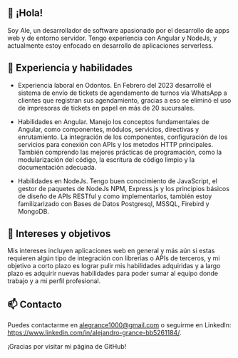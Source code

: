 ## 👋 ¡Hola!
Soy Ale, un desarrollador de software apasionado por el desarrollo de apps web y de entorno servidor. Tengo experiencia con Angular y NodeJs, y actualmente estoy enfocado en desarrollo de aplicaciones serverless.

## 🚀 Experiencia y habilidades
- Experiencia laboral en Odontos.
En Febrero del 2023 desarrollé el sistema de envío de tickets de agendamento de turnos vía WhatsApp a clientes que registran sus agendamiento, gracias a eso se eliminó el uso de impresoras de tickets en papel en más de 20 sucursales.

- Habilidades en Angular.
Manejo los conceptos fundamentales de Angular, como componentes, módulos, servicios, directivas y enrutamiento. La integración de los componentes, configuración de los servicios para conexión con APIs y los metodos HTTP principales. También comprendo las mejores prácticas de programación, como la modularización del código, la escritura de código limpio y la documentación adecuada.

- Habilidades en NodeJs.
Tengo buen conocimiento de JavaScript, el gestor de paquetes de NodeJs NPM, Express.js y los principios básicos de diseño de APIs RESTful y como implementarlos, también estoy familizarizado con Bases de Datos Postgresql, MSSQL, Firebird y MongoDB.

## 🎯 Intereses y objetivos
Mis intereses incluyen aplicaciones web en general y más aún si estas requieren algún tipo de integración con librerias o APIs de terceros, y mi objetivo a corto plazo es lograr pulir mis habilidades adquiridas y a largo plazo es adquirir nuevas habilidades para poder sumar al equipo donde trabajo y a mi perfil profesional.

## 📫 Contacto
Puedes contactarme en alegrance1000@gmail.com o seguirme en LinkedIn: https://www.linkedin.com/in/alejandro-grance-bb5261184/.

¡Gracias por visitar mi página de GitHub!

